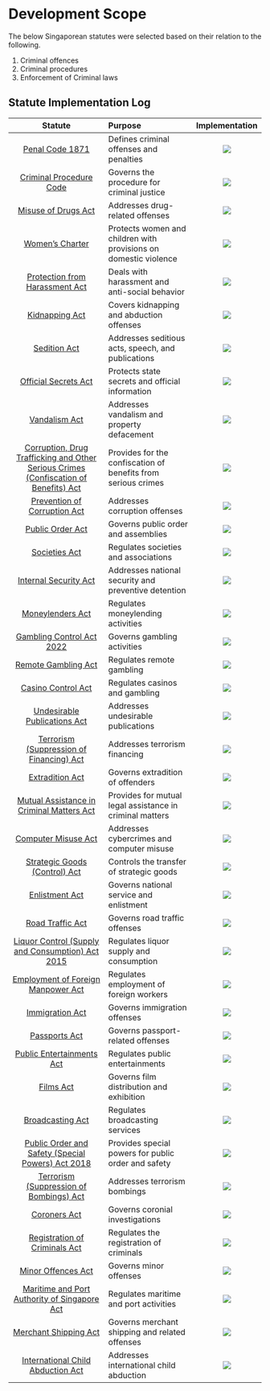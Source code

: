 # Development Scope

The below Singaporean statutes were selected based on their relation to the following.

1. Criminal offences 
2. Criminal procedures 
3. Enforcement of Criminal laws

## Statute Implementation Log

| Statute | Purpose | Implementation |
| :---: | :--- | :---: |
| [Penal Code 1871](https://sso.agc.gov.sg/Act/PC1871) | Defines criminal offenses and penalties | ![](https://img.shields.io/badge/status-up-brightgreen) |
| [Criminal Procedure Code](https://sso.agc.gov.sg/Act/CPC2010) | Governs the procedure for criminal justice | ![](https://img.shields.io/badge/status-not%20implemented-ff3333) |
| [Misuse of Drugs Act](https://sso.agc.gov.sg/Act/MDA1973) | Addresses drug-related offenses | ![](https://img.shields.io/badge/status-not%20implemented-ff3333) |
| [Women’s Charter](https://sso.agc.gov.sg/Act/WC1961) | Protects women and children with provisions on domestic violence | ![](https://img.shields.io/badge/status-not%20implemented-ff3333) |
| [Protection from Harassment Act](https://sso.agc.gov.sg/Act/PHA2014?ProvIds=pr3-) | Deals with harassment and anti-social behavior | ![](https://img.shields.io/badge/status-not%20implemented-ff3333) |
| [Kidnapping Act](https://sso.agc.gov.sg/Act/KA1961) | Covers kidnapping and abduction offenses | ![](https://img.shields.io/badge/status-not%20implemented-ff3333) |
| [Sedition Act](https://sso.agc.gov.sg/Act-Rev/SA1948/Published/20130831?DocDate=19870330) | Addresses seditious acts, speech, and publications | ![](https://img.shields.io/badge/status-not%20implemented-ff3333) |
| [Official Secrets Act](https://sso.agc.gov.sg/Act/OSA1935) | Protects state secrets and official information | ![](https://img.shields.io/badge/status-not%20implemented-ff3333) |
| [Vandalism Act](https://sso.agc.gov.sg/Act/VA1966) | Addresses vandalism and property defacement | ![](https://img.shields.io/badge/status-not%20implemented-ff3333) |
| [Corruption, Drug Trafficking and Other Serious Crimes (Confiscation of Benefits) Act](https://sso.agc.gov.sg/Act/CDTOSCCBA1992) | Provides for the confiscation of benefits from serious crimes | ![](https://img.shields.io/badge/status-not%20implemented-ff3333) |
| [Prevention of Corruption Act](https://sso.agc.gov.sg/Act/PCA1960) | Addresses corruption offenses | ![](https://img.shields.io/badge/status-not%20implemented-ff3333) |
| [Public Order Act](https://sso.agc.gov.sg/Act/POA2009) | Governs public order and assemblies | ![](https://img.shields.io/badge/status-not%20implemented-ff3333) |
| [Societies Act](https://sso.agc.gov.sg/Act/SA1966) | Regulates societies and associations | ![](https://img.shields.io/badge/status-not%20implemented-ff3333) |
| [Internal Security Act](https://sso.agc.gov.sg/Act/ISA1960) | Addresses national security and preventive detention | ![](https://img.shields.io/badge/status-not%20implemented-ff3333) |
| [Moneylenders Act](https://sso.agc.gov.sg/Act/MA2008) | Regulates moneylending activities | ![](https://img.shields.io/badge/status-not%20implemented-ff3333) |
| [Gambling Control Act 2022](https://sso.agc.gov.sg/Act/GCA2022) | Governs gambling activities | ![](https://img.shields.io/badge/status-not%20implemented-ff3333) |
| [Remote Gambling Act](https://sso.agc.gov.sg/Acts-Supp/34-2014/Published/20141126?DocDate=20141126) | Regulates remote gambling | ![](https://img.shields.io/badge/status-not%20implemented-ff3333) |
| [Casino Control Act](https://sso.agc.gov.sg/Act/CCA2006) | Regulates casinos and gambling | ![](https://img.shields.io/badge/status-not%20implemented-ff3333) |
| [Undesirable Publications Act](https://sso.agc.gov.sg/Act/UPA1967) | Addresses undesirable publications | ![](https://img.shields.io/badge/status-not%20implemented-ff3333) |
| [Terrorism (Suppression of Financing) Act](https://sso.agc.gov.sg/Act/TSFA2002) | Addresses terrorism financing | ![](https://img.shields.io/badge/status-not%20implemented-ff3333) |
| [Extradition Act](https://sso.agc.gov.sg/Act/EA1968) | Governs extradition of offenders | ![](https://img.shields.io/badge/status-not%20implemented-ff3333) |
| [Mutual Assistance in Criminal Matters Act](https://sso.agc.gov.sg/Act/MACMA2000) | Provides for mutual legal assistance in criminal matters | ![](https://img.shields.io/badge/status-not%20implemented-ff3333) |
| [Computer Misuse Act](https://sso.agc.gov.sg/Act/CMA1993) | Addresses cybercrimes and computer misuse | ![](https://img.shields.io/badge/status-not%20implemented-ff3333) |
| [Strategic Goods (Control) Act](https://sso.agc.gov.sg/Act/SGCA2002) | Controls the transfer of strategic goods | ![](https://img.shields.io/badge/status-not%20implemented-ff3333) |
| [Enlistment Act](https://sso.agc.gov.sg/Act/EA1970) | Governs national service and enlistment | ![](https://img.shields.io/badge/status-not%20implemented-ff3333) |
| [Road Traffic Act](https://sso.agc.gov.sg/act/rta1961) | Governs road traffic offenses | ![](https://img.shields.io/badge/status-not%20implemented-ff3333) |
| [Liquor Control (Supply and Consumption) Act 2015](https://sso.agc.gov.sg/Act/LCSCA2015) | Regulates liquor supply and consumption | ![](https://img.shields.io/badge/status-not%20implemented-ff3333) |
| [Employment of Foreign Manpower Act](https://sso.agc.gov.sg/Act/EFMA1990) | Regulates employment of foreign workers | ![](https://img.shields.io/badge/status-not%20implemented-ff3333) |
| [Immigration Act](https://sso.agc.gov.sg/Act/IA1959) | Governs immigration offenses | ![](https://img.shields.io/badge/status-not%20implemented-ff3333) |
| [Passports Act](https://sso.agc.gov.sg/Act/PA2007) | Governs passport-related offenses | ![](https://img.shields.io/badge/status-not%20implemented-ff3333) |
| [Public Entertainments Act](https://sso.agc.gov.sg/Act/PEA1958) | Regulates public entertainments | ![](https://img.shields.io/badge/status-not%20implemented-ff3333) |
| [Films Act](https://sso.agc.gov.sg/Act/FA1981) | Governs film distribution and exhibition | ![](https://img.shields.io/badge/status-not%20implemented-ff3333) |
| [Broadcasting Act](https://sso.agc.gov.sg/Act/BA1994) | Regulates broadcasting services | ![](https://img.shields.io/badge/status-not%20implemented-ff3333) |
| [Public Order and Safety (Special Powers) Act 2018](https://sso.agc.gov.sg/Act/POSSPA2018) | Provides special powers for public order and safety | ![](https://img.shields.io/badge/status-not%20implemented-ff3333) |
| [Terrorism (Suppression of Bombings) Act](https://sso.agc.gov.sg/Act/TSBA2007) | Addresses terrorism bombings | ![](https://img.shields.io/badge/status-not%20implemented-ff3333) |
| [Coroners Act](https://sso.agc.gov.sg/Act/CA2010) | Governs coronial investigations | ![](https://img.shields.io/badge/status-not%20implemented-ff3333) |
| [Registration of Criminals Act](https://sso.agc.gov.sg/Act/RCA1949) | Regulates the registration of criminals | ![](https://img.shields.io/badge/status-not%20implemented-ff3333) |
| [Minor Offences Act](https://sso.agc.gov.sg/Act-Rev/MOPONA1906/Published/19900315?DocDate=19870330&ViewType=Pdf&_=20230405135727) | Governs minor offenses | ![](https://img.shields.io/badge/status-not%20implemented-ff3333) |
| [Maritime and Port Authority of Singapore Act](https://sso.agc.gov.sg/Act/MPASA1996) | Regulates maritime and port activities | ![](https://img.shields.io/badge/status-not%20implemented-ff3333) |
| [Merchant Shipping Act](https://sso.agc.gov.sg/Act/MSA1995) | Governs merchant shipping and related offenses | ![](https://img.shields.io/badge/status-not%20implemented-ff3333) |
| [International Child Abduction Act](https://sso.agc.gov.sg/Act/ICAA2010) | Addresses international child abduction | ![](https://img.shields.io/badge/status-not%20implemented-ff3333) |